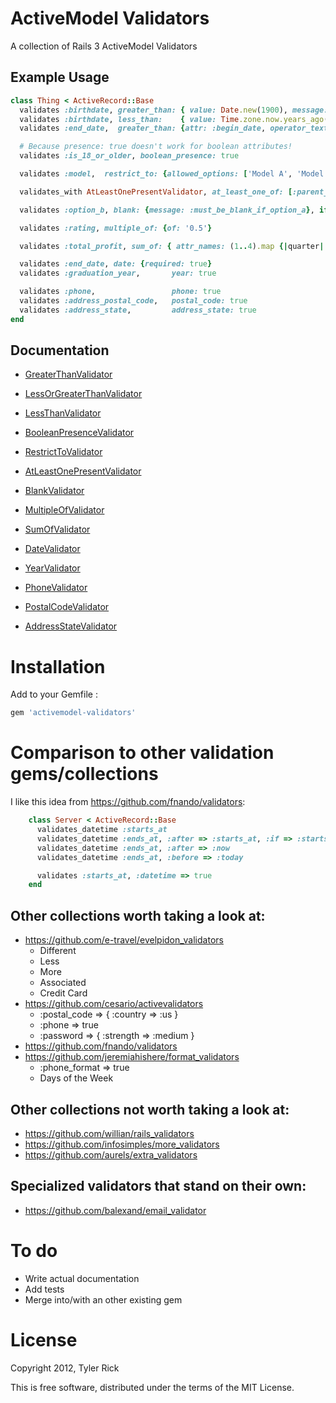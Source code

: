 ActiveModel Validators
=======================

A collection of Rails 3 ActiveModel Validators

Example Usage
-------------

```ruby
class Thing < ActiveRecord::Base
  validates :birthdate, greater_than: { value: Date.new(1900), message: 'must be later than 1900' }
  validates :birthdate, less_than:    { value: Time.zone.now.years_ago(1).to_date+1, message: 'must be at least 1 year ago' }
  validates :end_date,  greater_than: {attr: :begin_date, operator_text: 'later than'}

  # Because presence: true doesn't work for boolean attributes!
  validates :is_18_or_older, boolean_presence: true

  validates :model,  restrict_to: {allowed_options: ['Model A', 'Model B']}, allow_blank: true

  validates_with AtLeastOnePresentValidator, at_least_one_of: [:parent_1_home_phone, :parent_1_work_phone, :parent_1_mobile_phone], message: :at_least_one_phone_parent_1

  validates :option_b, blank: {message: :must_be_blank_if_option_a}, if: :option_a?

  validates :rating, multiple_of: {of: '0.5'}

  validates :total_profit, sum_of: { attr_names: (1..4).map {|quarter| :"total_profit_q#{quarter}" } }

  validates :end_date, date: {required: true}
  validates :graduation_year,       year: true

  validates :phone,                 phone: true
  validates :address_postal_code,   postal_code: true
  validates :address_state,         address_state: true
end
```

Documentation
-------------

* [GreaterThanValidator](activemodel-validators/blob/master/lib/activemodel-validators/greater_than_validator.rb)
* [LessOrGreaterThanValidator](activemodel-validators/blob/master/lib/activemodel-validators/less_or_greater_than_validator.rb)
* [LessThanValidator](activemodel-validators/blob/master/lib/activemodel-validators/less_than_validator.rb)

* [BooleanPresenceValidator](activemodel-validators/blob/master/lib/activemodel-validators/boolean_presence_validator.rb)
* [RestrictToValidator](activemodel-validators/blob/master/lib/activemodel-validators/restrict_to_validator.rb)
* [AtLeastOnePresentValidator](activemodel-validators/blob/master/lib/activemodel-validators/at_least_one_present_validator.rb)
* [BlankValidator](activemodel-validators/blob/master/lib/activemodel-validators/blank_validator.rb)
* [MultipleOfValidator](activemodel-validators/blob/master/lib/activemodel-validators/multiple_of_validator.rb)
* [SumOfValidator](activemodel-validators/blob/master/lib/activemodel-validators/sum_of_validator.rb)

* [DateValidator](activemodel-validators/blob/master/lib/activemodel-validators/date_validator.rb)
* [YearValidator](activemodel-validators/blob/master/lib/activemodel-validators/year_validator.rb)

* [PhoneValidator](activemodel-validators/blob/master/lib/activemodel-validators/phone_validator.rb)
* [PostalCodeValidator](activemodel-validators/blob/master/lib/activemodel-validators/postal_code_validator.rb)
* [AddressStateValidator](activemodel-validators/blob/master/lib/activemodel-validators/address_state_validator.rb)

Installation
============

Add to your Gemfile :

```ruby
gem 'activemodel-validators'
```


Comparison to other validation gems/collections
===============================================

I like this idea from https://github.com/fnando/validators:

```ruby
    class Server < ActiveRecord::Base
      validates_datetime :starts_at
      validates_datetime :ends_at, :after => :starts_at, :if => :starts_at?
      validates_datetime :ends_at, :after => :now
      validates_datetime :ends_at, :before => :today

      validates :starts_at, :datetime => true
    end
```

Other collections worth taking a look at:
-----------------------------------------------

* https://github.com/e-travel/evelpidon_validators
    * Different
    * Less
    * More
    * Associated
    * Credit Card
* https://github.com/cesario/activevalidators
    * :postal_code => { :country => :us }
    * :phone => true
    * :password => { :strength => :medium }
* https://github.com/fnando/validators
* https://github.com/jeremiahishere/format_validators
    * :phone_format => true
    * Days of the Week

Other collections not worth taking a look at:
-----------------------------------------------

* https://github.com/willian/rails_validators
* https://github.com/infosimples/more_validators
* https://github.com/aurels/extra_validators

Specialized validators that stand on their own:
-----------------------------------------------

* https://github.com/balexand/email_validator 


To do
=====

* Write actual documentation
* Add tests
* Merge into/with an other existing gem


License
=======

Copyright 2012, Tyler Rick

This is free software, distributed under the terms of the MIT License.
